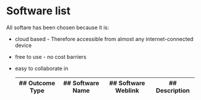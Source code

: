 # Software list

All softare has been chosen because it is:

*  cloud based - Therefore accessible from almost any internet-connected device
* free to use - no cost barriers
* easy to collaborate in


  | ## Outcome Type  |  ## Software Name | ## Software Weblink   |   ## Description                                            |
  |------------------|-------------------|-----------------------|-------------------------------------------------------------|
